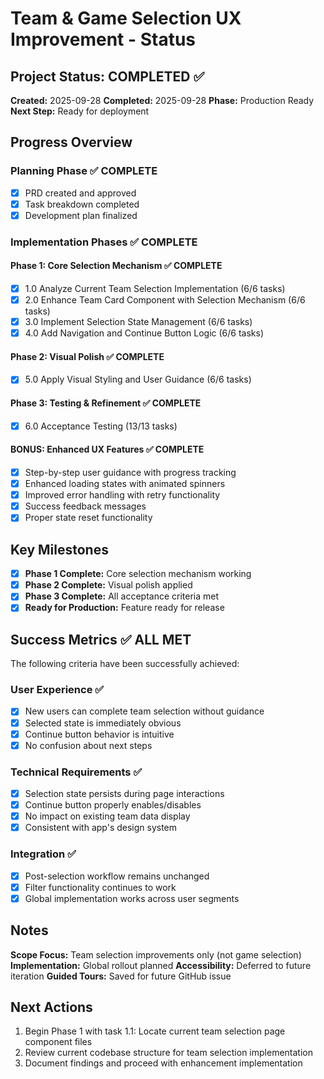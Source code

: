 # Team & Game Selection UX Improvement - Status

## Project Status: COMPLETED ✅

**Created:** 2025-09-28
**Completed:** 2025-09-28
**Phase:** Production Ready
**Next Step:** Ready for deployment

## Progress Overview

### Planning Phase ✅ COMPLETE
- [x] PRD created and approved
- [x] Task breakdown completed
- [x] Development plan finalized

### Implementation Phases ✅ COMPLETE

#### Phase 1: Core Selection Mechanism ✅ COMPLETE
- [x] 1.0 Analyze Current Team Selection Implementation (6/6 tasks)
- [x] 2.0 Enhance Team Card Component with Selection Mechanism (6/6 tasks)
- [x] 3.0 Implement Selection State Management (6/6 tasks)
- [x] 4.0 Add Navigation and Continue Button Logic (6/6 tasks)

#### Phase 2: Visual Polish ✅ COMPLETE
- [x] 5.0 Apply Visual Styling and User Guidance (6/6 tasks)

#### Phase 3: Testing & Refinement ✅ COMPLETE
- [x] 6.0 Acceptance Testing (13/13 tasks)

#### BONUS: Enhanced UX Features ✅ COMPLETE
- [x] Step-by-step user guidance with progress tracking
- [x] Enhanced loading states with animated spinners
- [x] Improved error handling with retry functionality
- [x] Success feedback messages
- [x] Proper state reset functionality

## Key Milestones

- [x] **Phase 1 Complete:** Core selection mechanism working
- [x] **Phase 2 Complete:** Visual polish applied
- [x] **Phase 3 Complete:** All acceptance criteria met
- [x] **Ready for Production:** Feature ready for release

## Success Metrics ✅ ALL MET

The following criteria have been successfully achieved:

### User Experience ✅
- [x] New users can complete team selection without guidance
- [x] Selected state is immediately obvious
- [x] Continue button behavior is intuitive
- [x] No confusion about next steps

### Technical Requirements ✅
- [x] Selection state persists during page interactions
- [x] Continue button properly enables/disables
- [x] No impact on existing team data display
- [x] Consistent with app's design system

### Integration ✅
- [x] Post-selection workflow remains unchanged
- [x] Filter functionality continues to work
- [x] Global implementation works across user segments

## Notes

**Scope Focus:** Team selection improvements only (not game selection)
**Implementation:** Global rollout planned
**Accessibility:** Deferred to future iteration
**Guided Tours:** Saved for future GitHub issue

## Next Actions

1. Begin Phase 1 with task 1.1: Locate current team selection page component files
2. Review current codebase structure for team selection implementation
3. Document findings and proceed with enhancement implementation